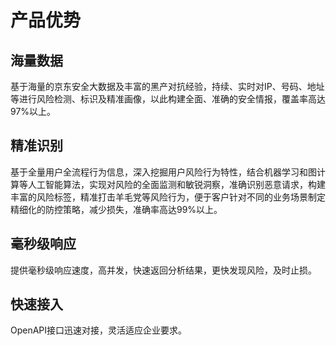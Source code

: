 # 产品优势

## 海量数据

基于海量的京东安全大数据及丰富的黑产对抗经验，持续、实时对IP、号码、地址等进行风险检测、标识及精准画像，以此构建全面、准确的安全情报，覆盖率高达97%以上。

## 精准识别

基于全量用户全流程行为信息，深入挖掘用户风险行为特性，结合机器学习和图计算等人工智能算法，实现对风险的全面监测和敏锐洞察，准确识别恶意请求，构建丰富的风险标签，精准打击羊毛党等风险行为，便于客户针对不同的业务场景制定精细化的防控策略，减少损失，准确率高达99%以上。

## 毫秒级响应

提供毫秒级响应速度，高并发，快速返回分析结果，更快发现风险，及时止损。

## 快速接入

OpenAPI接口迅速对接，灵活适应企业要求。

